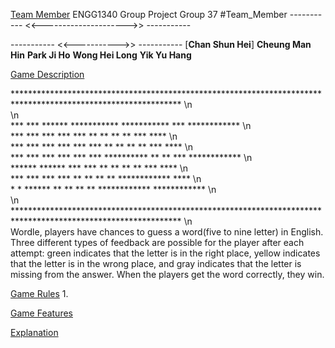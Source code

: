 [Team Member](#Team_Member)
ENGG1340 Group Project 
Group 37
#Team_Member
----------- <<--------------------->> -----------

----------- <<----------->> -----------
[**Chan Shun Hei**]
**Cheung Man Hin**
**Park Ji Ho**
**Wong Hei Long**
**Yik Yu Hang**

[Game Description](#Game_Description)

**************************************************************************************************************  \n\
                                                                                                                \n\
***                   ***        ******          ***********     ***********  ***            ************       \n\
 ***       ***       ***      ***      ***       **       **     **       **  ***            ****               \n\
  ***    *** ***    ***     ***          ***     **       **     **       **  ***            ****               \n\
   ***  ***   ***  ***      ***          ***     **********      **      **   ***            ************       \n\
    ******     ******       ***          ***     **       **     **     **    ***            ****               \n\
      ***       ***           ***       ***      **        **    **   **      ************   ****               \n\
       *         *               ******          **         **   ** **        ************   ************       \n\
                                                                                                                \n\
**************************************************************************************************************  \n\
Wordle, players have chances to guess a word(five to nine letter) in English. Three different types of feedback are possible for the player after each attempt: green indicates that the letter is in the right place, yellow indicates that the letter is in the wrong place, and gray indicates that the letter is missing from the answer. When the players get the word correctly, they win.

[Game Rules](#Game_Rules)
1.

[Game Features](#Game_Feature)


[Explanation](#Explanation)
